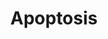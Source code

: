 ---
annotations:
- id: PW:0000004
  parent: regulatory pathway
  type: Pathway Ontology
  value: regulatory pathway
authors:
- MaintBot
- MartijnVanIersel
- Khanspers
- Mkutmon
- LWackers
description: Apoptosis is a distinct form of cell death that is functionally and morphologically
  different from necrosis. Nuclear chromatin condensation, cytoplasmic shrinking,
  dilated endoplasmic reticulum, and membrane blebbing characterize apoptosis in general.
  Mitochondria remain morphologically unchanged. In 1972 Kerr et al introduced the
  concept of apoptosis as a distinct form of "cell-death", and the mechanisms of various
  apoptotic pathways are still being revealed today.
last-edited: 2018-01-19
organisms:
- Danio rerio
redirect_from:
- /index.php/Pathway:WP1351
- /instance/WP1351
- /instance/WP1351_rr95786
revision: r95786
schema-jsonld:
- '@context': https://schema.org/
  '@id': https://wikipathways.github.io/pathways/WP1351.html
  '@type': Dataset
  creator:
    '@type': Organization
    name: WikiPathways
  description: Apoptosis is a distinct form of cell death that is functionally and
    morphologically different from necrosis. Nuclear chromatin condensation, cytoplasmic
    shrinking, dilated endoplasmic reticulum, and membrane blebbing characterize apoptosis
    in general. Mitochondria remain morphologically unchanged. In 1972 Kerr et al
    introduced the concept of apoptosis as a distinct form of "cell-death", and the
    mechanisms of various apoptotic pathways are still being revealed today.
  keywords:
  - BX511080.1
  - akt1
  - apaf1
  - bada
  - bcl2a
  - bcl2l1
  - birc2
  - birc5a
  - bnip3la
  - boka
  - casp2
  - casp3b
  - casp6
  - casp7
  - casp8l1
  - casp9
  - cdkn2a/b
  - cflara
  - chuk
  - cradd
  - cycsa
  - dffa
  - dffb
  - diabloa
  - fadd
  - fas
  - faslg
  - hells
  - igf1
  - igf1ra
  - igf2a
  - ikbkb
  - ikbkg
  - irf2a
  - irf3
  - irf4b
  - irf5
  - irf6
  - irf7
  - jun
  - map2k4a
  - map3k1
  - mapk10
  - mcl1a
  - mdm2
  - myca
  - nfkb1
  - nfkbiab
  - nfkbib
  - nfkbie
  - pik3r1
  - prf1.2
  - rela
  - ripk1l
  - scaf11
  - si:ch211-112c15.8
  - si:ch211-165b19.5
  - tnfb
  - tnfrsf1a
  - tnfrsf1b
  - tnfrsf21
  - tnfrsfa
  - tnfsf10
  - tp53
  - tp63
  - tp73
  - tradd
  - traf1
  - traf3
  - txndc15
  - unm_sa808
  - xiap
  - zgc:171731
  license: CC0
  name: Apoptosis
seo: CreativeWork
title: Apoptosis
wpid: WP1351
---